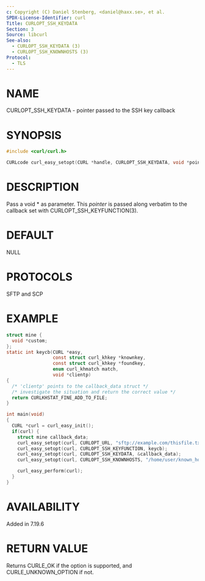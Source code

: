 ```yaml
---
c: Copyright (C) Daniel Stenberg, <daniel@haxx.se>, et al.
SPDX-License-Identifier: curl
Title: CURLOPT_SSH_KEYDATA
Section: 3
Source: libcurl
See-also:
  - CURLOPT_SSH_KEYDATA (3)
  - CURLOPT_SSH_KNOWNHOSTS (3)
Protocol:
  - TLS
---
```


# NAME

CURLOPT_SSH_KEYDATA - pointer passed to the SSH key callback

# SYNOPSIS

~~~c
#include <curl/curl.h>

CURLcode curl_easy_setopt(CURL *handle, CURLOPT_SSH_KEYDATA, void *pointer);
~~~

# DESCRIPTION

Pass a void * as parameter. This *pointer* is passed along verbatim to the
callback set with CURLOPT_SSH_KEYFUNCTION(3).

# DEFAULT

NULL

# PROTOCOLS

SFTP and SCP

# EXAMPLE

~~~c
struct mine {
  void *custom;
};
static int keycb(CURL *easy,
                 const struct curl_khkey *knownkey,
                 const struct curl_khkey *foundkey,
                 enum curl_khmatch match,
                 void *clientp)
{
  /* 'clientp' points to the callback_data struct */
  /* investigate the situation and return the correct value */
  return CURLKHSTAT_FINE_ADD_TO_FILE;
}

int main(void)
{
  CURL *curl = curl_easy_init();
  if(curl) {
    struct mine callback_data;
    curl_easy_setopt(curl, CURLOPT_URL, "sftp://example.com/thisfile.txt");
    curl_easy_setopt(curl, CURLOPT_SSH_KEYFUNCTION, keycb);
    curl_easy_setopt(curl, CURLOPT_SSH_KEYDATA, &callback_data);
    curl_easy_setopt(curl, CURLOPT_SSH_KNOWNHOSTS, "/home/user/known_hosts");

    curl_easy_perform(curl);
  }
}
~~~

# AVAILABILITY

Added in 7.19.6

# RETURN VALUE

Returns CURLE_OK if the option is supported, and CURLE_UNKNOWN_OPTION if not.
